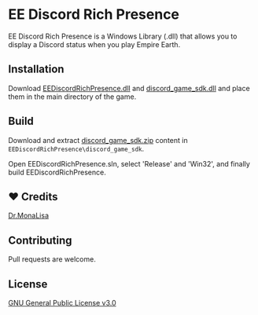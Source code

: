 # EE Discord Rich Presence

EE Discord Rich Presence is a Windows Library (.dll) that allows you to display a Discord status when you play Empire Earth.

## Installation

Download [EEDiscordRichPresence.dll](https://github.com/EE-modders/EE-Discord-Rich-Presence/releases/latest) and [discord_game_sdk.dll](https://discord.com/developers/docs/game-sdk/sdk-starter-guide) and place them in the main directory of the game.

## Build

Download and extract [discord_game_sdk.zip](https://discord.com/developers/docs/game-sdk/sdk-starter-guide) content in `EEDiscordRichPresence\discord_game_sdk`.

Open EEDiscordRichPresence.sln, select 'Release' and 'Win32', and finally build EEDiscordRichPresence.

## ❤️ Credits
[Dr.MonaLisa](https://github.com/HerMajestyDrMona)

## Contributing
Pull requests are welcome.

## License
[GNU General Public License v3.0](https://github.com/EnergyCube/CS_DllMain/blob/main/LICENSE)
